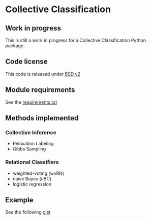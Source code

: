 # Collective Classification

## Work in progress
This is still a work in progress for a Collective Classification Python package.

## Code license
This code is released under [BSD v2](LICENSE.md)

## Module requirements
See the [requirements.txt](requirements.txt)

## Methods implemented

### Collective Inference

- Relaxation Labeling
- Gibbs Sampling

### Relational Classifiers

- weighted-voting (wvRN)
- naive Bayes (nBC)
- logistic regression

## Example
See the following [gist](https://gist.github.com/zeno129/9b429f6312cf35bf43309ecaba2120cd)
